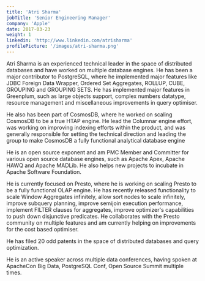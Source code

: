 ```yaml
---
title: 'Atri Sharma'
jobTitle: 'Senior Engineering Manager'
company: 'Apple'
date: 2017-03-23
weight: 1
linkedin: 'http://www.linkedin.com/atrisharma'
profilePicture: '/images/atri-sharma.png'
---
```


Atri Sharma is an experienced technical leader in the space of distributed databases and have worked on multiple database engines. He has been a major contributor to PostgreSQL, where he implemented major features like JDBC Foreign Data Wrapper, Ordered Set Aggregates, ROLLUP, CUBE, GROUPING and GROUPING SETS. He has implemented major features in Greenplum, such as large objects support, complex numbers datatype, resource management and miscellaneous improvements in query optimiser. 

He also has been part of CosmosDB, where he worked on scaling CosmosDB to be a true HTAP engine. He lead the Columnar engine effort, was working on improving indexing efforts within the product, and was generally responsible for setting the technical direction and leading the group to make CosmosDB a fully functional analytical database engine

 He is an open source exponent and am PMC Member and Committer for various open source database engines, such as Apache Apex, Apache HAWQ and Apache MADLib. He also helps new projects to incubate in Apache Software Foundation.

He is currently focused on Presto, where he is working on scaling Presto to be a fully functional OLAP engine. He has recently released functionality to scale Window Aggregates infinitely, allow sort nodes to scale infinitely, improve subquery planning, improve semijoin execution performance, implement FILTER clauses for aggregates, improve optimizer's capabilities to push down disjunctive predicates. He collaborates with the Presto community on multiple features and am currently helping on improvements for the cost based optimiser.

He has filed 20 odd patents in the space of distributed databases and query optimization.

He is an active speaker across multiple data conferences, having spoken at ApacheCon Big Data, PostgreSQL Conf, Open Source Summit multiple times.
